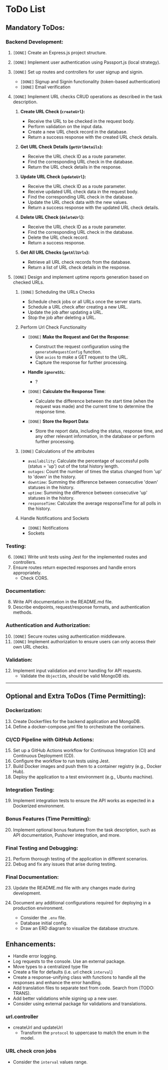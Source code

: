 # ToDo List

## Mandatory ToDos:

### Backend Development:

1. `[DONE]` Create an Express.js project structure.

2. `[DONE]` Implement user authentication using Passport.js (local strategy).

3. `[DONE]` Set up routes and controllers for user signup and signin.

   - `[DONE]` Signup and Signin functionality (token-based authentication)
   - `[DONE]` Email verification

4. `[DONE]` Implement URL checks CRUD operations as described in the task description.

   1. **Create URL Check (`createUrl`):**

      - Receive the URL to be checked in the request body.
      - Perform validation on the input data.
      - Create a new URL check record in the database.
      - Return a success response with the created URL check details.

   2. **Get URL Check Details (`getUrlDetails`):**

      - Receive the URL check ID as a route parameter.
      - Find the corresponding URL check in the database.
      - Return the URL check details in the response.

   3. **Update URL Check (`updateUrl`):**

      - Receive the URL check ID as a route parameter.
      - Receive updated URL check data in the request body.
      - Find the corresponding URL check in the database.
      - Update the URL check data with the new values.
      - Return a success response with the updated URL check details.

   4. **Delete URL Check (`deleteUrl`):**

      - Receive the URL check ID as a route parameter.
      - Find the corresponding URL check in the database.
      - Delete the URL check record.
      - Return a success response.

   5. **Get All URL Checks (`getAllUrls`):**
      - Retrieve all URL check records from the database.
      - Return a list of URL check details in the response.

5. `[DONE]` Design and implement uptime reports generation based on checked URLs.

   1. `[DONE]` Scheduling the URLs Checks

      - Schedule check jobs or all URLs once the server starts.
      - Schedule a URL check after creating a new URL.
      - Update the job after updating a URL.
      - Stop the job after deleting a URL.

   2. Perform Url Check Functionality

      - `[DONE]` **Make the Request and Get the Response**:

        - Construct the request configuration using the `generateRequestConfig` function.
        - Use `axios` to make a GET request to the URL.
        - Capture the response for further processing.

      - **Handle `ignoreSSL`**:

        - ?

      - `[DONE]` **Calculate the Response Time**:

        - Calculate the difference between the start time (when the request was made) and the current time to determine the response time.

      - `[DONE]` **Store the Report Data**:

        - Store the report data, including the status, response time, and any other relevant information, in the database or perform further processing.

   3. `[DONE]` Calculations of the attributes

      - `availability`: Calculate the percentage of successful polls (status = 'up') out of the total history length.
      - `outages`: Count the number of times the status changed from 'up' to 'down' in the history.
      - `downtime`: Summing the difference between consecutive 'down' statuses in the history.
      - `uptime`: Summing the difference between consecutive 'up' statuses in the history.
      - `responseTime`: Calculate the average responseTime for all polls in the history.

   4. Handle Notifications and Sockets
      - `[DONE]` Notifications
      - Sockets

### Testing:

6. `[DONE]` Write unit tests using Jest for the implemented routes and controllers.
7. Ensure routes return expected responses and handle errors appropriately.
   - Check CORS.

### Documentation:

8. Write API documentation in the README.md file.
9. Describe endpoints, request/response formats, and authentication methods.

### Authentication and Authorization:

10. `[DONE]` Secure routes using authentication middleware.
11. `[DONE]` Implement authorization to ensure users can only access their own URL checks.

### Validation:

12. Implement input validation and error handling for API requests.
    - Validate the `ObjectId`s, should be valid MongoDB ids.

---

## Optional and Extra ToDos (Time Permitting):

### Dockerization:

13. Create Dockerfiles for the backend application and MongoDB.
14. Define a docker-compose.yml file to orchestrate the containers.

### CI/CD Pipeline with GitHub Actions:

15. Set up a GitHub Actions workflow for Continuous Integration (CI) and Continuous Deployment (CD).
16. Configure the workflow to run tests using Jest.
17. Build Docker images and push them to a container registry (e.g., Docker Hub).
18. Deploy the application to a test environment (e.g., Ubuntu machine).

### Integration Testing:

19. Implement integration tests to ensure the API works as expected in a Dockerized environment.

### Bonus Features (Time Permitting):

20. Implement optional bonus features from the task description, such as API documentation, Pushover integration, and more.

### Final Testing and Debugging:

21. Perform thorough testing of the application in different scenarios.
22. Debug and fix any issues that arise during testing.

### Final Documentation:

23. Update the README.md file with any changes made during development.
24. Document any additional configurations required for deploying in a production environment.

    - Consider the `.env` file.
    - Database initial config.
    - Draw an ERD diagram to visualize the database structure.

## Enhancements:

- Handle error logging.
- Log requests to the console. Use an external package.
- Move types to a centralized type file
- Create a file for defaults (i.e. url check `interval`)
- Create a response-unifying class with functions to handle all the responses and enhance the error handling.
- Add translation files to separate text from code. Search from (TODO: TRANS).
- Add better validations while signing up a new user.
- Consider using external package for validations and translations.

### url.controller

- createUrl and updateUrl
  - Transform the `protocol` to uppercase to match the enum in the model.

### URL check cron jobs

- Consider the `interval` values range.
